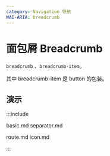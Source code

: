 ```yaml
---
category: Navigation 导航
WAI-ARIA: breadcrumb
---
```


# 面包屑 Breadcrumb

`breadcrumb` 、`breadcrumb-item`。

其中 breadcrumb-item 是 button 的包装。

## 演示

:::include

basic.md separator.md

route.md icon.md

:::
